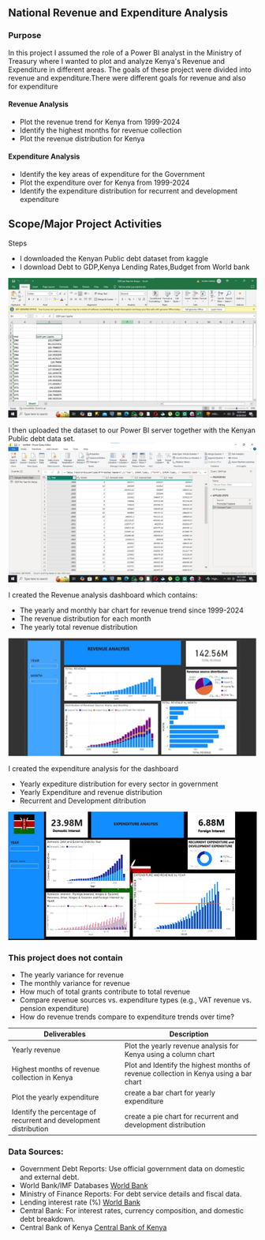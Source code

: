 ## National Revenue and Expenditure Analysis
### Purpose
In this project I assumed the role of a Power BI analyst in the Ministry of Treasury where I wanted to plot and analyze Kenya's Revenue and Expenditure in different areas. The goals of these project were divided into revenue and expenditure.There were different goals for revenue and also for expenditure

#### Revenue Analysis
- Plot the revenue trend for Kenya from 1999-2024
- Identify the highest months for revenue collection
- Plot the revenue distribution for Kenya

#### Expenditure Analysis
- Identify the key areas of expenditure for the Government
- Plot the expenditure over for Kenya from 1999-2024
- Identify the expenditure distribution for recurrent and development expenditure

## Scope/Major Project Activities
Steps
- I downloaded the Kenyan Public debt dataset from kaggle
- I download Debt to GDP,Kenya Lending Rates,Budget from World bank

![alt text](https://github.com/JORDANGAMBA99/Power-BI-projects/blob/c24837c57d7f2bcc1f35350eb81e19a097b60180/Kenya%20Debt%20Dashboard/GDP%20Screenshot%20Kenya.jpg)

I then uploaded the dataset to our Power BI server together with the Kenyan Public debt data set.
![alt text](https://github.com/JORDANGAMBA99/Power-BI-projects/blob/cba1e9dbaca98753d61d5cebabfbdba9b94f0987/Kenya%20Debt%20Dashboard/Both%20of%20the%20dataset%20in%20the%20Power%20BI%20server.jpg)

I created the Revenue analysis dashboard which contains:
- The yearly and monthly bar chart for revenue trend since 1999-2024
- The revenue distribution for each month
- The yearly total revenue distribution

![alt text](https://github.com/JORDANGAMBA99/Power-BI-projects/blob/d0e18d76c29cb60c9d5ce1a66693f39361312490/Kenya%20Debt%20Dashboard/Revenue%20Analysis%20Dashboard.jpg)

I created the expenditure analysis for the dashboard
- Yearly expediture distribution for every sector in government
- Yearly Expenditure and revenue distribution
- Recurrent and Development ditribution

![alt text](https://github.com/JORDANGAMBA99/Power-BI-projects/blob/d0e18d76c29cb60c9d5ce1a66693f39361312490/Kenya%20Debt%20Dashboard/Expenditure%20analysis.jpg)

### This project does not contain
- The yearly variance for revenue
- The monthly variance for revenue
- How much of total grants contribute to total revenue
- Compare revenue sources vs. expenditure types (e.g., VAT revenue vs. pension expenditure)
- How do revenue trends compare to expenditure trends over time?

| Deliverables | Description |
| -------- | ------- |
|Yearly revenue | Plot the yearly revenue analysis for Kenya using a column chart|
| Highest months of revenue collection in Kenya| Plot and Identify the highest months of revenue collection in Kenya using a bar chart|
| Plot the yearly expenditure | create a bar chart for yearly expenditure |
| Identify the percentage of recurrent and development distribution | create a pie chart for recurrent and development distribution|




### Data Sources:
- Government Debt Reports: Use official government data on domestic and external debt.
- World Bank/IMF Databases [World Bank](https://data.worldbank.org/indicator/NY.GDP.PCAP.CD?locations=KE)
- Ministry of Finance Reports: For debt service details and fiscal data.
- Lending interest rate (%) [World Bank](https://data.worldbank.org/indicator/FR.INR.LEND?locations=KE&most_recent_year_desc=true)
- Central Bank: For interest rates, currency composition, and domestic debt breakdown.
- Central Bank of Kenya [Central Bank of Kenya](https://www.centralbank.go.ke/statistics/government-finance-statistics/)

